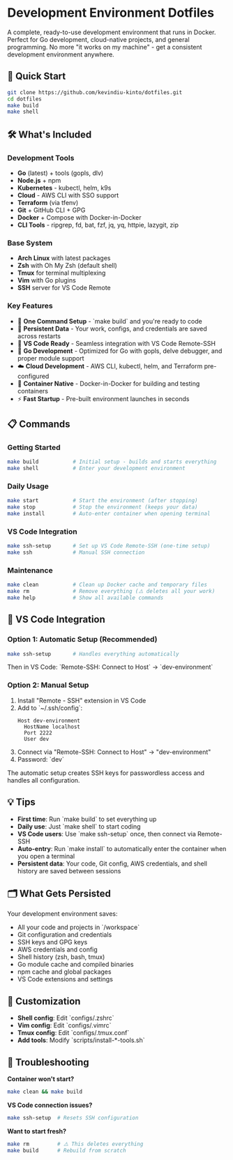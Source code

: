 # Development Environment Dotfiles

A complete, ready-to-use development environment that runs in Docker. Perfect for Go development, cloud-native projects, and general programming. No more "it works on my machine" - get a consistent development environment anywhere.

## 🚀 Quick Start

```bash
git clone https://github.com/kevindiu-kinto/dotfiles.git
cd dotfiles
make build
make shell
```

## 🛠 What's Included

### Development Tools
- **Go** (latest) + tools (gopls, dlv)
- **Node.js** + npm 
- **Kubernetes** - kubectl, helm, k9s
- **Cloud** - AWS CLI with SSO support
- **Terraform** (via tfenv)
- **Git** + GitHub CLI + GPG
- **Docker** + Compose with Docker-in-Docker
- **CLI Tools** - ripgrep, fd, bat, fzf, jq, yq, httpie, lazygit, zip

### Base System
- **Arch Linux** with latest packages
- **Zsh** with Oh My Zsh (default shell)
- **Tmux** for terminal multiplexing
- **Vim** with Go plugins
- **SSH** server for VS Code Remote

### Key Features
- 🚀 **One Command Setup** - \`make build\` and you're ready to code
- 💾 **Persistent Data** - Your work, configs, and credentials are saved across restarts
- 🔑 **VS Code Ready** - Seamless integration with VS Code Remote-SSH
- 🐹 **Go Development** - Optimized for Go with gopls, delve debugger, and proper module support
- ☁️ **Cloud Development** - AWS CLI, kubectl, helm, and Terraform pre-configured
- 🐳 **Container Native** - Docker-in-Docker for building and testing containers
- ⚡ **Fast Startup** - Pre-built environment launches in seconds

## 📋 Commands

### Getting Started
```bash
make build           # Initial setup - builds and starts everything
make shell           # Enter your development environment
```

### Daily Usage
```bash
make start           # Start the environment (after stopping)
make stop            # Stop the environment (keeps your data)
make install         # Auto-enter container when opening terminal
```

### VS Code Integration
```bash
make ssh-setup       # Set up VS Code Remote-SSH (one-time setup)
make ssh             # Manual SSH connection
```

### Maintenance
```bash
make clean           # Clean up Docker cache and temporary files
make rm              # Remove everything (⚠️ deletes all your work)
make help            # Show all available commands
```

## 🔐 VS Code Integration

### Option 1: Automatic Setup (Recommended)
```bash
make ssh-setup       # Handles everything automatically
```
Then in VS Code: \`Remote-SSH: Connect to Host\` → \`dev-environment\`

### Option 2: Manual Setup
1. Install "Remote - SSH" extension in VS Code
2. Add to \`~/.ssh/config\`:
   ```
   Host dev-environment
     HostName localhost
     Port 2222
     User dev
   ```
3. Connect via "Remote-SSH: Connect to Host" → "dev-environment"
4. Password: \`dev\`

The automatic setup creates SSH keys for passwordless access and handles all configuration.

## 💡 Tips

- **First time**: Run \`make build\` to set everything up
- **Daily use**: Just \`make shell\` to start coding
- **VS Code users**: Use \`make ssh-setup\` once, then connect via Remote-SSH
- **Auto-entry**: Run \`make install\` to automatically enter the container when you open a terminal
- **Persistent data**: Your code, Git config, AWS credentials, and shell history are saved between sessions

## 🗂 What Gets Persisted

Your development environment saves:
- All your code and projects in \`/workspace\`
- Git configuration and credentials
- SSH keys and GPG keys
- AWS credentials and config
- Shell history (zsh, bash, tmux)
- Go module cache and compiled binaries
- npm cache and global packages
- VS Code extensions and settings

## 🔧 Customization

- **Shell config**: Edit \`configs/.zshrc\`
- **Vim config**: Edit \`configs/.vimrc\`
- **Tmux config**: Edit \`configs/.tmux.conf\`
- **Add tools**: Modify \`scripts/install-*-tools.sh\`

## 🐛 Troubleshooting

**Container won't start?**
```bash
make clean && make build
```

**VS Code connection issues?**
```bash
make ssh-setup  # Resets SSH configuration
```

**Want to start fresh?**
```bash
make rm         # ⚠️ This deletes everything
make build      # Rebuild from scratch
```
